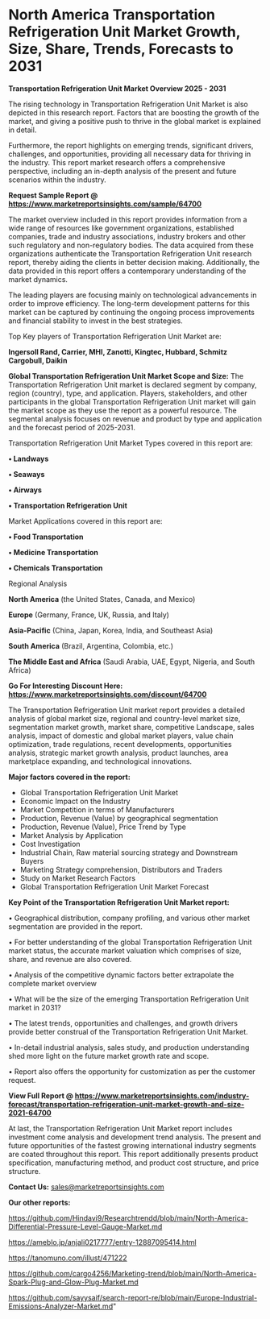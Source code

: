 # North America Transportation Refrigeration Unit Market Growth, Size, Share, Trends, Forecasts to 2031

<Strong> Transportation Refrigeration Unit Market Overview 2025 - 2031</strong>

The rising technology in Transportation Refrigeration Unit Market is also depicted in this research report. Factors that are boosting the growth of the market, and giving a positive push to thrive in the global market is explained in detail.

Furthermore, the report highlights on emerging trends, significant drivers, challenges, and opportunities, providing all necessary data for thriving in the industry. This report market research offers a comprehensive perspective, including an in-depth analysis of the present and future scenarios within the industry.

<strong>Request Sample Report @ <a href=https://www.marketreportsinsights.com/sample/64700>https://www.marketreportsinsights.com/sample/64700</a></strong>

The market overview included in this report provides information from a wide range of resources like government organizations, established companies, trade and industry associations, industry brokers and other such regulatory and non-regulatory bodies. The data acquired from these organizations authenticate the Transportation Refrigeration Unit research report, thereby aiding the clients in better decision making. Additionally, the data provided in this report offers a contemporary understanding of the market dynamics.

The leading players are focusing mainly on technological advancements in order to improve efficiency. The long-term development patterns for this market can be captured by continuing the ongoing process improvements and financial stability to invest in the best strategies.

Top Key players of Transportation Refrigeration Unit Market are:

<strong>Ingersoll Rand, Carrier, MHI, Zanotti, Kingtec, Hubbard, Schmitz Cargobull, Daikin</strong>

<strong><b>Global Transportation Refrigeration Unit Market Scope and Size:</b></strong>
The Transportation Refrigeration Unit market is declared segment by company, region (country), type, and application. Players, stakeholders, and other participants in the global Transportation Refrigeration Unit market will gain the market scope as they use the report as a powerful resource. The segmental analysis focuses on revenue and product by type and application and the forecast period of 2025-2031.

Transportation Refrigeration Unit Market Types covered in this report are:

<strong>• Landways

• Seaways

• Airways

• Transportation Refrigeration Unit</strong>

Market Applications covered in this report are:

<strong>• Food Transportation

• Medicine Transportation

• Chemicals Transportation</strong> 

Regional Analysis

<strong>North America</strong> (the United States, Canada, and Mexico)

<strong>Europe</strong> (Germany, France, UK, Russia, and Italy)

<strong>Asia-Pacific</strong> (China, Japan, Korea, India, and Southeast Asia)

<strong>South America</strong> (Brazil, Argentina, Colombia, etc.)

<strong>The Middle East and Africa</strong> (Saudi Arabia, UAE, Egypt, Nigeria, and South Africa)

<strong>Go For Interesting Discount Here: <a href=https://www.marketreportsinsights.com/discount/64700>https://www.marketreportsinsights.com/discount/64700</a></strong>

The Transportation Refrigeration Unit market report provides a detailed analysis of global market size, regional and country-level market size, segmentation market growth, market share, competitive Landscape, sales analysis, impact of domestic and global market players, value chain optimization, trade regulations, recent developments, opportunities analysis, strategic market growth analysis, product launches, area marketplace expanding, and technological innovations.

<strong><b>Major factors covered in the report:</b></strong>
<ul>
  <li>Global Transportation Refrigeration Unit Market </li>
  <li>Economic Impact on the Industry</li>
  <li>Market Competition in terms of Manufacturers</li>
  <li>Production, Revenue (Value) by geographical segmentation</li>
  <li>Production, Revenue (Value), Price Trend by Type</li>
  <li>Market Analysis by Application</li>
  <li>Cost Investigation</li>
  <li>Industrial Chain, Raw material sourcing strategy and Downstream Buyers</li>
  <li>Marketing Strategy comprehension, Distributors and Traders</li>
  <li>Study on Market Research Factors</li>
  <li>Global Transportation Refrigeration Unit Market Forecast</li>
</ul>

<strong><b>Key Point of the Transportation Refrigeration Unit Market report:</b></strong>

• Geographical distribution, company profiling, and various other market segmentation are provided in the report.

• For better understanding of the global Transportation Refrigeration Unit market status, the accurate market valuation which comprises of size, share, and revenue are also covered.

• Analysis of the competitive dynamic factors better extrapolate the complete market overview

• What will be the size of the emerging Transportation Refrigeration Unit market in 2031?

• The latest trends, opportunities and challenges, and growth drivers provide better construal of the Transportation Refrigeration Unit Market.

• In-detail industrial analysis, sales study, and production understanding shed more light on the future market growth rate and scope.

• Report also offers the opportunity for customization as per the customer request.

<strong><b>View Full Report @ <a href=https://www.marketreportsinsights.com/industry-forecast/transportation-refrigeration-unit-market-growth-and-size-2021-64700>https://www.marketreportsinsights.com/industry-forecast/transportation-refrigeration-unit-market-growth-and-size-2021-64700</a></b></strong>


At last, the Transportation Refrigeration Unit Market report includes investment come analysis and development trend analysis. The present and future opportunities of the fastest growing international industry segments are coated throughout this report. This report additionally presents product specification, manufacturing method, and product cost structure, and price structure.

<strong>Contact Us:</strong>
sales@marketreportsinsights.com

<strong>Our other reports:</strong>

<a href=https://github.com/Hindavi9/Researchtrendd/blob/main/North-America-Differential-Pressure-Level-Gauge-Market.md>https://github.com/Hindavi9/Researchtrendd/blob/main/North-America-Differential-Pressure-Level-Gauge-Market.md</a>

<a href=https://ameblo.jp/anjali0217777/entry-12887095414.html>https://ameblo.jp/anjali0217777/entry-12887095414.html</a>

<a href=https://tanomuno.com/illust/471222>https://tanomuno.com/illust/471222</a>

<a href=https://github.com/cargo4256/Marketing-trend/blob/main/North-America-Spark-Plug-and-Glow-Plug-Market.md>https://github.com/cargo4256/Marketing-trend/blob/main/North-America-Spark-Plug-and-Glow-Plug-Market.md</a>

<a href=https://github.com/sayysaif/search-report-re/blob/main/Europe-Industrial-Emissions-Analyzer-Market.md>https://github.com/sayysaif/search-report-re/blob/main/Europe-Industrial-Emissions-Analyzer-Market.md</a>"

